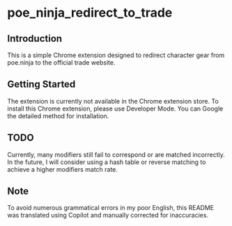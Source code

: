 # poe_ninja_redirect_to_trade

## Introduction
This is a simple Chrome extension designed to redirect character gear from poe.ninja to the official trade website.

## Getting Started
The extension is currently not available in the Chrome extension store. To install this Chrome extension, please use Developer Mode. You can Google the detailed method for installation.

## TODO
Currently, many modifiers still fail to correspond or are matched incorrectly. In the future, I will consider using a hash table or reverse matching to achieve a higher modifiers match rate.

## Note
To avoid numerous grammatical errors in my poor English, this README was translated using Copilot and manually corrected for inaccuracies.
